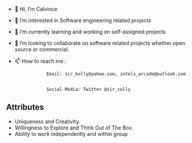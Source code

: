 - 👋 Hi, I’m Calvince
- 👀 I’m interested in Software engineering related projects
- 🌱 I’m currently learning and working on self-assigned projects
- 💞️ I’m looking to collaborate on software related projects whether open source or commercial.


- 📫 How to reach me :


                  Email: sir_kolly@yahoo.com; intels_arcade@outlook.com
                  
                  
                  Social Media: Twitter @sir_colly

Attributes
----------
- Uniqueness and Creativity.
- Willingness to Explore and Think Out of The Box.
- Ability to work independently and within group

<!---
calvnce/calvnce is a ✨ special ✨ repository because its `README.md` (this file) appears on your GitHub profile.
You can click the Preview link to take a look at your changes.
--->
